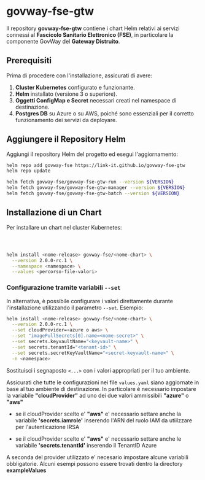 # govway-fse-gtw

Il repository **govway-fse-gtw** contiene i chart Helm relativi ai servizi connessi al **Fascicolo Sanitario Elettronico (FSE)**, in particolare la componente GovWay del **Gateway Distruito**.

## Prerequisiti

Prima di procedere con l'installazione, assicurati di avere:

1. **Cluster Kubernetes** configurato e funzionante.
2. **Helm** installato (versione 3 o superiore).
3. **Oggetti ConfigMap e Secret** necessari creati nel namespace di destinazione.
4. **Postgres DB** su Azure o su AWS, poiché sono essenziali per il corretto funzionamento dei servizi da deployare.

## Aggiungere il Repository Helm

Aggiungi il repository Helm del progetto ed esegui l'aggiornamento:
```bash
helm repo add govway-fse https://link-it.github.io/govway-fse-gtw
helm repo update

helm fetch govway-fse/govway-fse-gtw-run --version ${VERSION}
helm fetch govway-fse/govway-fse-gtw-manager --version ${VERSION}
helm fetch govway-fse/govway-fse-gtw-batch --version ${VERSION}
```

## Installazione di un Chart

Per installare un chart nel cluster Kubernetes:
```bash



helm install <nome-release> govway-fse/<nome-chart> \
  --version 2.0.0-rc.1 \
  --namespace <namespace> \
  --values <percorso-file-valori>
```

### Configurazione tramite variabili `--set`

In alternativa, è possibile configurare i valori direttamente durante l'installazione utilizzando il parametro `--set`. Esempio:
```bash
helm install <nome-release> govway-fse/<nome-chart> \
  --version 2.0.0-rc.1 \
  --set cloudProvider=<azure o aws> \
  --set "imagePullSecrets[0].name=<nome-secret>" \
  --set secrets.keyvaultName="<keyvault-name>" \
  --set secrets.tenantId="<tenant-id>" \
  --set secrets.secretKeyVaultName="<secret-keyvault-name>" \
  -n <namespace>
```

Sostituisci i segnaposto `<...>` con i valori appropriati per il tuo ambiente.


Assicurati che tutte le configurazioni nei file `values.yaml` siano aggiornate in base al tuo ambiente di destinazione. In particolare è necessario impostare la variabile **"cloudProvider"** ad uno dei due valori ammissibili **"azure"** o **"aws"**

- se il cloudProvider scelto e' **"aws"** e' necessario settare anche la variabile **'secrets.iamrole'** inserendo l'ARN del ruolo IAM da utiilzzare per l'autenticazione IRSA

- se il cloudProvider scelto e' **"aws"** e' necessario settare anche le variabile **'secrets.tenantId'** inserendo il TenantID Azure


A seconda del provider utilizzato e' necesario impostare alcune variabili obbligatorie. Alcuni esempi possono essere trovati dentro la directory **exampleValues**
